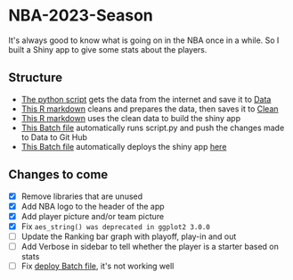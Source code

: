 # NBA-2023-Season
It's always good to know what is going on in the NBA once in a while. So I built a Shiny app to give some stats about the players.

## Structure
- [The python script](script.py) gets the data from the internet and save it to [Data](Data)
- [This R markdown](nba.Rmd) cleans and prepares the data, then saves it to [Clean](Clean)
- [This R markdown](data_cleaning.Rmd) uses the clean data to build the shiny app
- [This Batch file](run_tasks.bat) automatically runs script.py and push the changes made to Data to Git Hub
- [This Batch file](deploy.bat) automatically deploys the shiny app [here](https://78luxg-jean0luc-yao.shinyapps.io/nba_stats/)

## Changes to come
- [x] Remove libraries that are unused
- [x] Add NBA logo to the header of the app
- [x] Add player picture and/or team picture
- [x] Fix `aes_string() was deprecated in ggplot2 3.0.0`
- [ ] Update the Ranking bar graph with playoff, play-in and out
- [ ] Add Verbose in sidebar to tell whether the player is a starter based on stats
- [ ] Fix [deploy Batch file](deploy.bat), it's not working well
